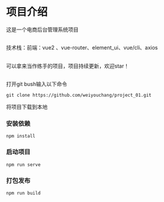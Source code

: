 # 项目介绍
这是一个电商后台管理系统项目
##
技术栈：前端：vue2 、vue-router、element_ui、vue/cli、axios
##
可以拿来当作练手的项目，项目持续更新，欢迎star！
##
打开git bush输入以下命令
```
git clone https://github.com/weiyouchang/project_01.git
```
将项目下载到本地
### 安装依赖
```
npm install

```
### 启动项目
```
npm run serve
```

### 打包发布
```
npm run build
```
